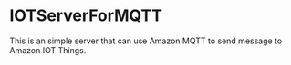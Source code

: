 # IOTServerForMQTT
This is an simple server that can use Amazon MQTT to send message to Amazon IOT Things.
